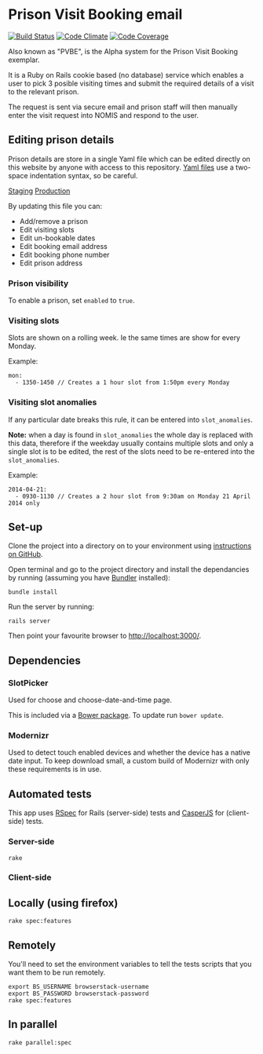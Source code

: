 # Prison Visit Booking email

[![Build Status](https://travis-ci.org/ministryofjustice/prison-visits.png?branch=master)](https://travis-ci.org/ministryofjustice/prison-visits)
[![Code Climate](https://codeclimate.com/github/ministryofjustice/prison-visits.png)](https://codeclimate.com/github/ministryofjustice/prison-visits)
[![Code Coverage](https://codeclimate.com/github/ministryofjustice/prison-visits/coverage.png)](https://codeclimate.com/github/ministryofjustice/prison-visits)

Also known as "PVBE", is the Alpha system for the Prison Visit Booking exemplar. 

It is a Ruby on Rails cookie based (no database) service which enables a user to pick 3 posible visiting times and submit the required details of a visit to the relevant prison. 

The request is sent via secure email and prison staff will then manually enter the visit request into NOMIS and respond to the user.

## Editing prison details

Prison details are store in a single Yaml file which can be edited directly on this website by anyone with access to this repository. [Yaml files](http://en.wikipedia.org/wiki/YAML) use a two-space indentation syntax, so be careful.

[Staging](https://github.com/ministryofjustice/prison-visits/blob/master/config/prison_data_staging.yml)
[Production](https://github.com/ministryofjustice/prison-visits/blob/master/config/prison_data_production.yml)

By updating this file you can:

* Add/remove a prison
* Edit visiting slots
* Edit un-bookable dates
* Edit booking email address
* Edit booking phone number
* Edit prison address

### Prison visibility
To enable a prison, set `enabled` to `true`.

### Visiting slots

Slots are shown on a rolling week. Ie the same times are show for every Monday.

Example:

    mon:
      - 1350-1450 // Creates a 1 hour slot from 1:50pm every Monday

### Visiting slot anomalies

If any particular date breaks this rule, it can be entered into `slot_anomalies`.

**Note:** when a day is found in `slot_anomalies` the whole day is replaced with this data, therefore if the weekday usually contains multiple slots and only a single slot is to be edited, the rest of the slots need to be re-entered into the `slot_anomalies`.

Example:

    2014-04-21:
      - 0930-1130 // Creates a 2 hour slot from 9:30am on Monday 21 April 2014 only

## Set-up

Clone the project into a directory on to your environment using [instructions on GitHub](https://help.github.com/categories/54/articles). 

Open terminal and go to the project directory and install the dependancies by running (assuming you have [Bundler](http://bundler.io/) installed):

    bundle install
    
Run the server by running:

    rails server

Then point your favourite browser to [http://localhost:3000/](http://localhost:3000/).

## Dependencies

### SlotPicker

Used for choose and choose-date-and-time page. 

This is included via a [Bower package](http://bower.io). To update run `bower update`.

### Modernizr

Used to detect touch enabled devices and whether the device has a native date input. To keep download small, a custom build of Modernizr with only these requirements is in use.

## Automated tests

This app uses [RSpec](http://rspec.info/) for Rails (server-side) tests and [CasperJS](casperjs.org) for (client-side) tests.

### Server-side

    rake

### Client-side

## Locally (using firefox)

    rake spec:features

## Remotely

You'll need to set the environment variables to tell the tests scripts that you want them to be run remotely.

    export BS_USERNAME browserstack-username
    export BS_PASSWORD browserstack-password
    rake spec:features

## In parallel

    rake parallel:spec


